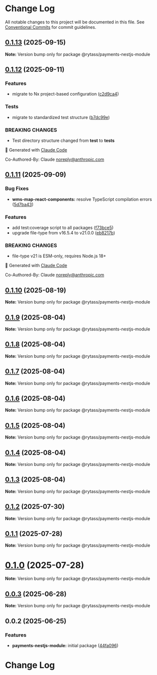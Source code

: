 # Change Log

All notable changes to this project will be documented in this file.
See [Conventional Commits](https://conventionalcommits.org) for commit guidelines.

## [0.1.13](https://github.com/Rytass/Utils/compare/@rytass/payments-nestjs-module@0.1.12...@rytass/payments-nestjs-module@0.1.13) (2025-09-15)

**Note:** Version bump only for package @rytass/payments-nestjs-module

## [0.1.12](https://github.com/Rytass/Utils/compare/@rytass/payments-nestjs-module@0.1.11...@rytass/payments-nestjs-module@0.1.12) (2025-09-11)

### Features

- migrate to Nx project-based configuration ([c2d9ca4](https://github.com/Rytass/Utils/commit/c2d9ca46c00ace42bcbf69300dcc43a7346cb9aa))

### Tests

- migrate to standardized test structure ([b7dc99e](https://github.com/Rytass/Utils/commit/b7dc99ef85f5951480dfdae6198cefa252c15423))

### BREAKING CHANGES

- Test directory structure changed from **test** to **tests**

🤖 Generated with [Claude Code](https://claude.ai/code)

Co-Authored-By: Claude <noreply@anthropic.com>

## [0.1.11](https://github.com/Rytass/Utils/compare/@rytass/payments-nestjs-module@0.1.10...@rytass/payments-nestjs-module@0.1.11) (2025-09-09)

### Bug Fixes

- **wms-map-react-components:** resolve TypeScript compilation errors ([5d7ba43](https://github.com/Rytass/Utils/commit/5d7ba43e430a507ed2b443287c97fb886cf83bd3))

### Features

- add test:coverage script to all packages ([f73bce5](https://github.com/Rytass/Utils/commit/f73bce52024d453755824fa6af784f13da50061f))
- upgrade file-type from v16.5.4 to v21.0.0 ([eb8217b](https://github.com/Rytass/Utils/commit/eb8217b76c4a0d74061f782c082fd4183961bb12))

### BREAKING CHANGES

- file-type v21 is ESM-only, requires Node.js 18+

🤖 Generated with [Claude Code](https://claude.ai/code)

Co-Authored-By: Claude <noreply@anthropic.com>

## [0.1.10](https://github.com/Rytass/Utils/compare/@rytass/payments-nestjs-module@0.1.9...@rytass/payments-nestjs-module@0.1.10) (2025-08-19)

**Note:** Version bump only for package @rytass/payments-nestjs-module

## [0.1.9](https://github.com/Rytass/Utils/compare/@rytass/payments-nestjs-module@0.1.8...@rytass/payments-nestjs-module@0.1.9) (2025-08-04)

**Note:** Version bump only for package @rytass/payments-nestjs-module

## [0.1.8](https://github.com/Rytass/Utils/compare/@rytass/payments-nestjs-module@0.1.7...@rytass/payments-nestjs-module@0.1.8) (2025-08-04)

**Note:** Version bump only for package @rytass/payments-nestjs-module

## [0.1.7](https://github.com/Rytass/Utils/compare/@rytass/payments-nestjs-module@0.1.6...@rytass/payments-nestjs-module@0.1.7) (2025-08-04)

**Note:** Version bump only for package @rytass/payments-nestjs-module

## [0.1.6](https://github.com/Rytass/Utils/compare/@rytass/payments-nestjs-module@0.1.5...@rytass/payments-nestjs-module@0.1.6) (2025-08-04)

**Note:** Version bump only for package @rytass/payments-nestjs-module

## [0.1.5](https://github.com/Rytass/Utils/compare/@rytass/payments-nestjs-module@0.1.4...@rytass/payments-nestjs-module@0.1.5) (2025-08-04)

**Note:** Version bump only for package @rytass/payments-nestjs-module

## [0.1.4](https://github.com/Rytass/Utils/compare/@rytass/payments-nestjs-module@0.1.3...@rytass/payments-nestjs-module@0.1.4) (2025-08-04)

**Note:** Version bump only for package @rytass/payments-nestjs-module

## [0.1.3](https://github.com/Rytass/Utils/compare/@rytass/payments-nestjs-module@0.1.2...@rytass/payments-nestjs-module@0.1.3) (2025-08-04)

**Note:** Version bump only for package @rytass/payments-nestjs-module

## [0.1.2](https://github.com/Rytass/Utils/compare/@rytass/payments-nestjs-module@0.1.1...@rytass/payments-nestjs-module@0.1.2) (2025-07-30)

**Note:** Version bump only for package @rytass/payments-nestjs-module

## [0.1.1](https://github.com/Rytass/Utils/compare/@rytass/payments-nestjs-module@0.1.0...@rytass/payments-nestjs-module@0.1.1) (2025-07-28)

**Note:** Version bump only for package @rytass/payments-nestjs-module

# [0.1.0](https://github.com/Rytass/Utils/compare/@rytass/payments-nestjs-module@0.0.3...@rytass/payments-nestjs-module@0.1.0) (2025-07-28)

**Note:** Version bump only for package @rytass/payments-nestjs-module

## [0.0.3](https://github.com/Rytass/Utils/compare/@rytass/payments-nestjs-module@0.0.2...@rytass/payments-nestjs-module@0.0.3) (2025-06-28)

**Note:** Version bump only for package @rytass/payments-nestjs-module

## 0.0.2 (2025-06-25)

### Features

- **payments-nestjs-module:** initial package ([44fa096](https://github.com/Rytass/Utils/commit/44fa09616c6336d521f3752d27e47cff70b0fc89))

# Change Log
